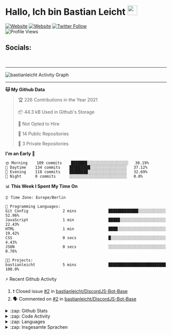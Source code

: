 <h1>Hallo, Ich bin Bastian Leicht <img src="https://raw.githubusercontent.com/MartinHeinz/MartinHeinz/master/wave.gif" width="30px" alt=""></h1>

[![Website](https://img.shields.io/website?label=bastianleicht.de&style=for-the-badge&url=https%3A%2F%2Fbastianleicht.de)](https://bastianleicht.de)
[![Website](https://img.shields.io/website?label=bastianleicht.com&style=for-the-badge&url=https%3A%2F%2Fbastianleicht.com)](https://bastianleicht.com)
[![Twitter Follow](https://img.shields.io/twitter/follow/bastianleicht?color=1DA1F2&logo=twitter&style=for-the-badge)](https://twitter.com/intent/follow?original_referer=https%3A%2F%2Fgithub.com%2Fbastianleicht&screen_name=bastianleicht)
<br>
![Profile Views](https://komarev.com/ghpvc/?username=2Fbastianleicht&style=flat-square)

## Socials:
<p align="left">
  <a href="https://bastianleicht.de/"><img src="https://img.icons8.com/dusk/48/000000/domain.png" alt=""/></a>
  <a href="https://twitter.com/bastianleicht"><img src="https://img.icons8.com/cotton/48/000000/twitter.png" alt=""/></a>
  <a href="https://stackoverflow.com/users/13409812/bastian-leicht"><img src="https://img.icons8.com/color/48/000000/stackoverflow.png" alt=""/></a>
</p>

---
<img alt="bastianleicht Activity Graph" src="https://activity-graph.herokuapp.com/graph?username=bastianleicht&bg_color=0D1117&color=5BCDEC&line=5BCDEC&point=FFFFFF&hide_border=true"/>

---
<!--START_SECTION:waka-->
**🐱 My Github Data** 

> 🏆 226 Contributions in the Year 2021
 > 
> 📦 44.3 kB Used in Github's Storage 
 > 
> 🚫 Not Opted to Hire
 > 
> 📜 14 Public Repositories 
 > 
> 🔑 3 Private Repositories  
 > 
**I'm an Early 🐤** 

```text
🌞 Morning    109 commits    ███████░░░░░░░░░░░░░░░░░░   30.19% 
🌆 Daytime    134 commits    █████████░░░░░░░░░░░░░░░░   37.12% 
🌃 Evening    118 commits    ████████░░░░░░░░░░░░░░░░░   32.69% 
🌙 Night      0 commits      ░░░░░░░░░░░░░░░░░░░░░░░░░   0.0%

```


📊 **This Week I Spent My Time On** 

```text
⌚︎ Time Zone: Europe/Berlin

💬 Programming Languages: 
Git Config               2 mins              █████████████░░░░░░░░░░░░   52.96% 
JavaScript               1 min               █████░░░░░░░░░░░░░░░░░░░░   22.43% 
HTML                     1 min               ████░░░░░░░░░░░░░░░░░░░░░   19.42% 
CSS                      0 secs              █░░░░░░░░░░░░░░░░░░░░░░░░   4.43% 
JSON                     0 secs              ░░░░░░░░░░░░░░░░░░░░░░░░░   0.76%

🐱‍💻 Projects: 
bastianleicht            5 mins              █████████████████████████   100.0%

```


<!--END_SECTION:waka-->
:zap: Recent Github Activity    
<!--START_SECTION:activity-->
1. ❗️ Closed issue [#2](https://github.com/bastianleicht/DiscordJS-Bot-Base/issues/2) in [bastianleicht/DiscordJS-Bot-Base](https://github.com/bastianleicht/DiscordJS-Bot-Base)
2. 🗣 Commented on [#2](https://github.com/bastianleicht/DiscordJS-Bot-Base/issues/2) in [bastianleicht/DiscordJS-Bot-Base](https://github.com/bastianleicht/DiscordJS-Bot-Base)
<!--END_SECTION:activity-->

<details>
    <summary>:zap: Github Stats</summary>
    <pre>
        <img alt="GitHub Stats" src="https://github-readme-stats.routerabfrage.vercel.app/api?username=bastianleicht&show_icons=true&theme=dark" />
    </pre>
</details>

<details>
    <summary>:zap: Code Activity</summary>
    <pre>
        <img alt="Code activity" src="https://wakatime.com/share/@90818ae0-9ba0-4e2a-8ed8-98c30e947c50/a1ac7e83-bba7-4109-8f37-037c37bb63eb.svg" height="400" />    
    </pre>
</details>

<details>
    <summary>:zap: Languages</summary>
    <pre>
        <img alt="Languages used (7 days)" src="https://wakatime.com/share/@90818ae0-9ba0-4e2a-8ed8-98c30e947c50/b0eba8ff-2de8-4b40-929e-8c7a97a106f9.svg" height="400" />
    </pre>
</details>

<details>
    <summary>:zap: Insgesamte Sprachen</summary>
    <pre>
        <img alt="All time used Languages" src="https://wakatime.com/share/@90818ae0-9ba0-4e2a-8ed8-98c30e947c50/d328c553-68a8-4426-974c-be045b324309.svg" height="400" />
    </pre>
</details>

[Website]: https://bastianleicht.de/
